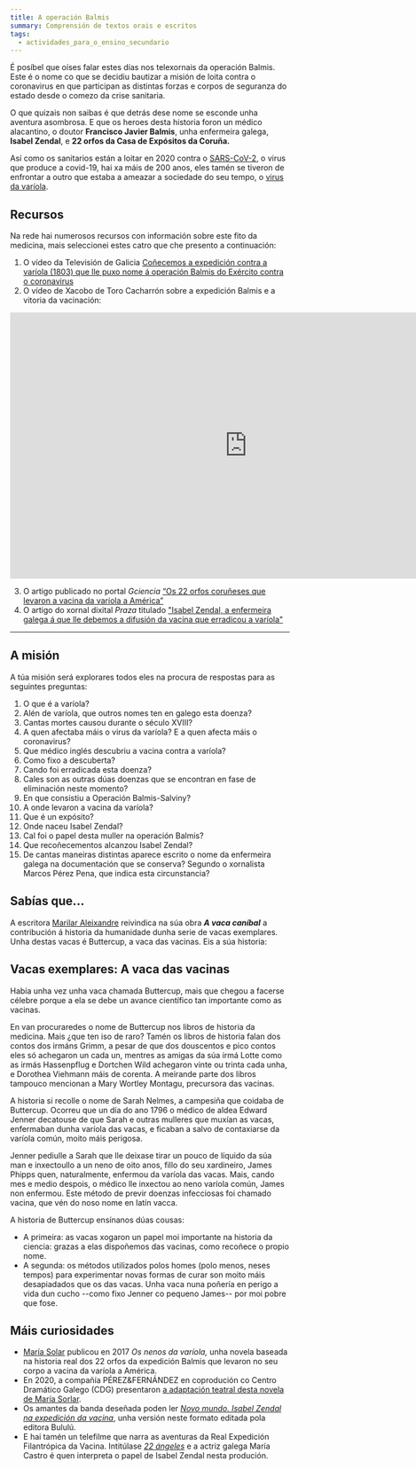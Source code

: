 ```yaml
---
title: A operación Balmis
summary: Comprensión de textos orais e escritos
tags:
  - actividades_para_o_ensino_secundario
---
```

É posíbel que oíses falar estes días nos telexornais da operación Balmis. Este é o nome co que se decidiu bautizar a misión de loita contra o coronavirus en que participan as distintas forzas e corpos de seguranza do estado desde o comezo da crise sanitaria.

O que quizais non saibas é que detrás dese nome se esconde unha aventura asombrosa. E que os heroes desta historia foron un médico alacantino, o doutor **Francisco Javier Balmis**, unha enfermeira galega, **Isabel Zendal**, e **22 orfos da Casa de Expósitos da Coruña.**

Así como os sanitarios están a loitar en 2020 contra o [SARS-CoV-2](https://portaldaspalabras.gal/lexico/allos-con-bugallos/covid-19/), o virus que produce a covid-19, hai xa máis de 200 anos, eles tamén se tiveron de enfrontar a outro que estaba a ameazar a sociedade do seu tempo, o [virus da varíola](https://gl.wikipedia.org/wiki/Var%C3%ADola).

## Recursos

Na rede hai numerosos recursos con información sobre este fito da medicina, mais seleccionei estes catro que che presento a continuación:

1. O vídeo da Televisión de Galicia [Coñecemos a expedición contra a varíola (1803) que lle puxo nome á operación Balmis do Exército contra o coronavirus](http://www.crtvg.es/tvg/a-carta/conecemos-a-expedicion-balmis-1803-que-lle-puxo-nome-a-operacion-balmis-do-exercito-contra-o-coronavirus)
2. O vídeo de Xacobo de Toro Cacharrón sobre a expedición Balmis e a vitoria da
   vacinación:

<iframe width="853" height="480" src="https://www.youtube.com/embed/c_64wpB_A6w" frameborder="0" allow="accelerometer; autoplay; encrypted-media; gyroscope; picture-in-picture" allowfullscreen></iframe>

3. O artigo publicado no portal *Gciencia* [“Os 22 orfos coruñeses que levaron a vacina da varíola a
   América”](https://www.gciencia.com/historias-gc/variola-coruna-balmis/)
4. O artigo do xornal dixital *Praza* titulado ["Isabel Zendal, a enfermeira galega á que lle debemos a difusión da vacina que erradicou a varíola"](https://praza.gal/ciencia-e-tecnoloxia/isabel-zendal-a-enfermeira-galega-a-que-lle-debemos-a-difusion-da-vacina-que-erradicou-a-variola) 

- - -

## A misión

A túa misión será explorares todos eles na procura de respostas para as seguintes preguntas:

1. O que é a varíola?
2. Alén de varíola, que outros nomes ten en galego esta doenza?
3. Cantas mortes causou durante o século XVIII?
4. A quen afectaba máis o virus da varíola? E a quen afecta máis o coronavirus?
5. Que médico inglés descubriu a vacina contra a varíola?
6. Como fixo a descuberta?
7. Cando foi erradicada esta doenza?
8. Cales son as outras dúas doenzas que se encontran en fase de eliminación neste momento?
9. En que consistiu a Operación Balmis-Salviny?
10. A onde levaron a vacina da varíola?
11. Que é un expósito?
12. Onde naceu Isabel Zendal?
13. Cal foi o papel desta muller na operación Balmis?
14. Que recoñecementos alcanzou Isabel Zendal?
15. De cantas maneiras distintas aparece escrito o nome da enfermeira galega na documentación que se conserva? Segundo o xornalista Marcos Pérez Pena, que indica esta circunstancia?

## Sabías que...

A escritora [Marilar Aleixandre](https://gl.wikipedia.org/wiki/Marilar_Aleixandre) reivindica na súa obra ***A vaca caníbal*** a contribución á historia da humanidade dunha serie de vacas exemplares. Unha destas vacas é Buttercup, a vaca das vacinas. Eis a súa historia:

<article>

## Vacas exemplares: A vaca das vacinas

Había unha vez unha vaca chamada Buttercup, mais que chegou a facerse célebre
porque a ela se debe un avance científico tan importante como as vacinas.

En van procuraredes o nome de Buttercup nos libros de historia da medicina. Mais
¿que ten iso de raro? Tamén os libros de historia falan dos contos dos irmáns
Grimm, a pesar de que dos douscentos e pico contos eles só achegaron un cada un,
mentres as amigas da súa irmá Lotte como as irmás Hassenpflug e Dortchen Wild
achegaron vinte ou trinta cada unha, e Dorothea Viehmann máis de corenta. A
meirande parte dos libros tampouco mencionan a Mary Wortley Montagu, precursora
das vacinas.

A historia si recolle o nome de Sarah Nelmes, a campesiña que coidaba de
Buttercup. Ocorreu que un día do ano 1796 o médico de aldea Edward Jenner
decatouse de que Sarah e outras mulleres que muxían as vacas, enfermaban dunha
varíola das vacas, e ficaban a salvo de contaxiarse da varíola común, moito máis
perigosa.

Jenner pediulle a Sarah que lle deixase tirar un pouco de líquido da súa man e
inxectoullo a un neno de oito anos, fillo do seu xardineiro, James Phipps quen,
naturalmente, enfermou da varíola das vacas. Mais, cando mes e medio despois, o
médico lle inxectou ao neno varíola común, James non enfermou. Este método de
previr doenzas infecciosas foi chamado vacina, que vén do noso nome en latín
vacca.

A historia de Buttercup ensínanos dúas cousas:

* A primeira: as vacas xogaron un papel moi importante na historia da ciencia:
  grazas a elas dispoñemos das vacinas, como recoñece o propio nome.
* A segunda: os métodos utilizados polos homes (polo menos, neses tempos) para
  experimentar novas formas de curar son moito máis desapiadados que os das
  vacas. Unha vaca nuna poñería en perigo a vida dun cucho --como fixo Jenner co
  pequeno James-- por moi pobre que fose.

</article>

## Máis curiosidades

* [María Solar](https://gl.wikipedia.org/wiki/Mar%C3%ADa_Solar) publicou en 2017 *Os nenos da varíola,* unha novela baseada na historia real dos 22 orfos da expedición Balmis que levaron no seu corpo a vacina da varíola a América.
* En 2020, a compañía PÉREZ&FERNÁNDEZ en coprodución co Centro Dramático Galego
  (CDG) presentaron [a adaptación teatral desta novela de María Sorlar](http://centrodramatico.xunta.gal/cdg/axenda/axendad.php?id_e=2748&lg=gal).   
* Os amantes da banda deseñada poden ler *[Novo mundo. Isabel Zendal na expedición da vacina](https://www.youtube.com/watch?v=jCJiTAZQq6c)*, unha versión neste formato editada pola editora Bululú.
* E hai tamén un telefilme que narra as aventuras da Real Expedición Filantrópica da Vacina. Intitúlase
  *[22 ángeles](https://youtu.be/Zt9k_qdsgBw)* e a actriz galega María Castro é quen interpreta o papel de Isabel Zendal nesta produción.